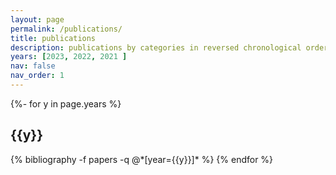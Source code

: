 ```yaml
---
layout: page
permalink: /publications/
title: publications
description: publications by categories in reversed chronological order. generated by jekyll-scholar.
years: [2023, 2022, 2021 ]
nav: false
nav_order: 1
---
```

<!-- _pages/publications.md -->
<div class="publications">

{%- for y in page.years %}
  <h2 class="year">{{y}}</h2>
  {% bibliography -f papers -q @*[year={{y}}]* %}
{% endfor %}

</div>

